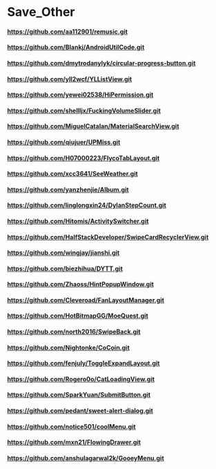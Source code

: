 # Save_Other

#### https://github.com/aa112901/remusic.git

#### https://github.com/Blankj/AndroidUtilCode.git

#### https://github.com/dmytrodanylyk/circular-progress-button.git

#### https://github.com/yll2wcf/YLListView.git

#### https://github.com/yewei02538/HiPermission.git

#### https://github.com/shellljx/FuckingVolumeSlider.git

#### https://github.com/MiguelCatalan/MaterialSearchView.git

#### https://github.com/qiujuer/UPMiss.git

#### https://github.com/H07000223/FlycoTabLayout.git

#### https://github.com/xcc3641/SeeWeather.git

#### https://github.com/yanzhenjie/Album.git

#### https://github.com/linglongxin24/DylanStepCount.git

#### https://github.com/Hitomis/ActivitySwitcher.git

#### https://github.com/HalfStackDeveloper/SwipeCardRecyclerView.git

#### https://github.com/wingjay/jianshi.git

#### https://github.com/biezhihua/DYTT.git

#### https://github.com/Zhaoss/HintPopupWindow.git

#### https://github.com/Cleveroad/FanLayoutManager.git

#### https://github.com/HotBitmapGG/MoeQuest.git

#### https://github.com/north2016/SwipeBack.git

#### https://github.com/Nightonke/CoCoin.git

#### https://github.com/fenjuly/ToggleExpandLayout.git

#### https://github.com/Rogero0o/CatLoadingView.git

#### https://github.com/SparkYuan/SubmitButton.git

#### https://github.com/pedant/sweet-alert-dialog.git

#### https://github.com/notice501/coolMenu.git

#### https://github.com/mxn21/FlowingDrawer.git

#### https://github.com/anshulagarwal2k/GooeyMenu.git
